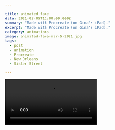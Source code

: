 ```yaml
---

title: animated face
date: 2021-03-05T11:00:00.000Z
summary: "Made with Procreate (on Gina's iPad)."
excerpt: "Made with Procreate (on Gina's iPad)."
category: animations
image: animated-face-mar-5-2021.jpg
tags:
  - post 
  - animation
  - Procreate
  - New Orleans
  - Sister Street

---
```


<div>
<video controls loop>
  <source type="video/mp4" src="/static/img/animations/mp4s/animated-face-mar-5-2021-wm.mp4"></source>
  <p>Your browser does not support the video element.</p>
</video>
</div>